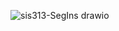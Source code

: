 ![sis313-SegIns drawio](https://github.com/user-attachments/assets/f90d1b8e-58b5-4a76-b5c7-401076ff6383)
